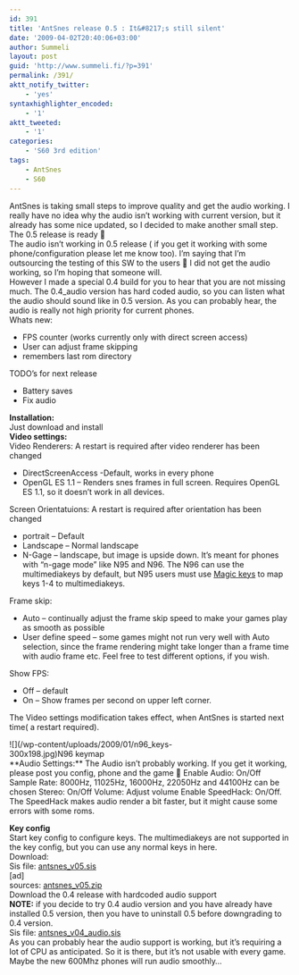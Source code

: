 ```yaml
---
id: 391
title: 'AntSnes release 0.5 : It&#8217;s still silent'
date: '2009-04-02T20:40:06+03:00'
author: Summeli
layout: post
guid: 'http://www.summeli.fi/?p=391'
permalink: /391/
aktt_notify_twitter:
    - 'yes'
syntaxhighlighter_encoded:
    - '1'
aktt_tweeted:
    - '1'
categories:
    - 'S60 3rd edition'
tags:
    - AntSnes
    - S60
---
```


AntSnes is taking small steps to improve quality and get the audio working. I really have no idea why the audio isn’t working with current version, but it already has some nice updated, so I decided to make another small step. The 0.5 release is ready 🙂  
The audio isn’t working in 0.5 release ( if you get it working with some phone/configuration please let me know too). I’m saying that I’m outsourcing the testing of this SW to the users 🙂 I did not get the audio working, so I’m hoping that someone will.  
However I made a special 0.4 build for you to hear that you are not missing much. The 0.4\_audio version has hard coded audio, so you can listen what the audio should sound like in 0.5 version. As you can probably hear, the audio is really not high priority for current phones.  
Whats new:

- FPS counter (works currently only with direct screen access)
- User can adjust frame skipping
- remembers last rom directory

TODO’s for next release

- Battery saves
- Fix audio

**Installation:**  
Just download and install  
**Video settings:**  
Video Renderers: A restart is required after video renderer has been changed

- DirectScreenAccess -Default, works in every phone
- OpenGL ES 1.1 – Renders snes frames in full screen. Requires OpenGL ES 1.1, so it doesn’t work in all devices.

Screen Orientatuions: A restart is required after orientation has been changed

- portrait – Default
- Landscape – Normal landscape
- N-Gage – landscape, but image is upside down. It’s meant for phones with “n-gage mode” like N95 and N96. The N96 can use the multimediakeys by default, but N95 users must use [Magic keys](http://www.symbian-freak.com/downloads/freeware/cat_s60_3rd/descriptions/systools/magic_keys_remap_and_extend_your_keyboard.htm) to map keys 1-4 to multimediakeys.

Frame skip:

- Auto – continually adjust the frame skip speed to make your games play as smooth as possible
- User define speed – some games might not run very well with Auto selection, since the frame rendering might take longer than a frame time with audio frame etc. Feel free to test different options, if you wish.

Show FPS:

- Off – default
- On – Show frames per second on upper left corner.

The Video settings modification takes effect, when AntSnes is started next time( a restart required).

<div class="wp-caption alignnone" id="attachment_203" style="width: 310px">![](/wp-content/uploads/2009/01/n96_keys-300x198.jpg)N96 keymap

</div>**Audio Settings:**   
The Audio isn’t probably working. If you get it working, please post you config, phone and the game 🙂  
Enable Audio: On/Off  
Sample Rate: 8000Hz, 11025Hz, 16000Hz, 22050Hz and 44100Hz can be chosen  
Stereo: On/Off  
Volume: Adjust volume  
Enable SpeedHack: On/Off. The SpeedHack makes audio render a bit faster, but it might cause some errors with some roms.  
  
  
**Key config**  
Start key config to configure keys. The multimediakeys are not supported in the key config, but you can use any normal keys in here.  
Download:  
Sis file: [antsnes\_v05.sis](http://www.summeli.com/wp-content/uploads/2009/04/antsnes_v05.sis)  
\[ad\]  
sources: [antsnes\_v05.zip](http://www.summeli.com/wp-content/uploads/2009/04/antsnes_v05.zip)  
Download the 0.4 release with hardcoded audio support  
**NOTE:** if you decide to try 0.4 audio version and you have already have installed 0.5 version, then you have to uninstall 0.5 before downgrading to 0.4 version.  
Sis file: [antsnes\_v04\_audio.sis](http://www.summeli.com/wp-content/uploads/2009/04/antsnes_v04_audio.sis)  
As you can probably hear the audio support is working, but it’s requiring a lot of CPU as anticipated. So it is there, but it’s not usable with every game. Maybe the new 600Mhz phones will run audio smoothly…